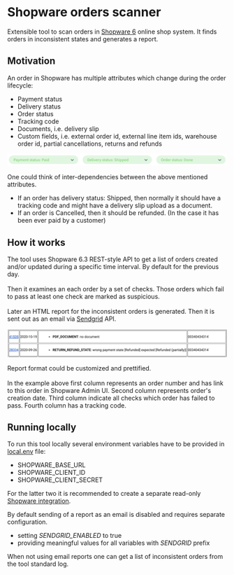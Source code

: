 #  Shopware orders scanner

Extensible tool to scan orders in <a href=https://www.shopware.com/en/products/shopware-6/>Shopware 6</a> online shop system. 
It finds orders in inconsistent states and generates a report.

## Motivation

An order in Shopware has multiple attributes which change during the order lifecycle:
- Payment status
- Delivery status
- Order status
- Tracking code
- Documents, i.e. delivery slip
- Custom fields, i.e. external order id, external line item ids, warehouse order id, partial cancellations, returns and refunds

![order statuses](order-statuses.png)

One could think of inter-dependencies between the above mentioned attributes.

- If an order has delivery status: Shipped, then normally it should have a tracking code and might have a delivery slip upload as a document.
- If an order is Cancelled, then it should be refunded. (In the case it has been ever paid by a customer)

## How it works

The tool uses Shopware 6.3 REST-style API to get a list of orders created and/or updated during a specific time interval. By default for the previous day.
<br>
<br>
Then it examines an each order by a set of checks. Those orders which fail to pass at least one check are marked as suspicious.
<br>
<br>
Later an HTML report for the inconsistent orders is generated. Then it is sent out as an email via <a href=https://sendgrid.com/>Sendgrid</a> API.

![report](report.png)

Report format could be customized and prettified. 
<br>
<br>
In the example above first column represents an order number and has link to this order in Shopware Admin UI. Second column represents order's creation date. Third column indicate all checks which order has failed to pass. Fourth column has a tracking code.

## Running locally

To run this tool locally several environment variables have to be provided in [local.env](local.env) file:
- SHOPWARE_BASE_URL
- SHOPWARE_CLIENT_ID
- SHOPWARE_CLIENT_SECRET

For the latter two it is recommended to create a separate read-only <a href=https://docs.shopware.com/en/shopware-6-en/settings/system/integrationen>Shopware integration</a>.

By default sending of a report as an email is disabled and requires separate configuration.

- setting *SENDGRID_ENABLED* to true
- providing meaningful values for all variables with *SENDGRID* prefix

When not using email reports one can get a list of inconsistent orders from the tool standard log.